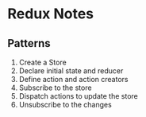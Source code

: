 # Redux Notes

## Patterns

1. Create a Store
2. Declare initial state and reducer
3. Define action and action creators
4. Subscribe to the store
5. Dispatch actions to update the store
6. Unsubscribe to the changes
